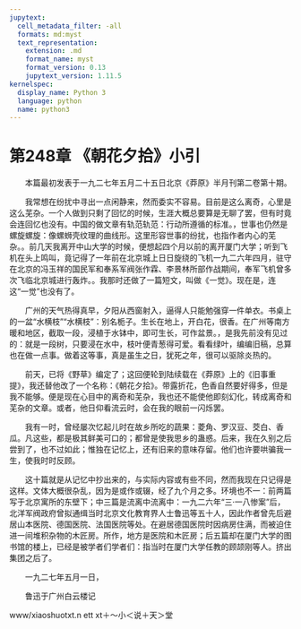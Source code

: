 ```yaml
---
jupytext:
  cell_metadata_filter: -all
  formats: md:myst
  text_representation:
    extension: .md
    format_name: myst
    format_version: 0.13
    jupytext_version: 1.11.5
kernelspec:
  display_name: Python 3
  language: python
  name: python3
---
```

# 第248章  《朝花夕拾》小引 

　　本篇最初发表于一九二七年五月二十五日北京《莽原》半月刊第二卷第十期。 

　　我常想在纷扰中寻出一点闲静来，然而委实不容易。目前是这么离奇，心里是这么芜杂。一个人做到只剩了回忆的时候，生涯大概总要算是无聊了罢，但有时竟会连回忆也没有。中国的做文章有轨范轨范：行动所遵循的标准。，世事也仍然是螺旋螺旋：像螺蛳壳纹理的曲线形。这里形容世事的纷扰，也指作者内心的芜杂。。前几天我离开中山大学的时候，便想起四个月以前的离开厦门大学；听到飞机在头上鸣叫，竟记得了一年前在北京城上日日旋绕的飞机一九二六年四月，驻守在北京的冯玉祥的国民军和奉系军阀张作霖、李景林所部作战期间，奉军飞机曾多次飞临北京城进行轰炸。。我那时还做了一篇短文，叫做《一觉》。现在是，连这“一觉”也没有了。 

　　广州的天气热得真早，夕阳从西窗射入，逼得人只能勉强穿一件单衣。书桌上的一盆“水横枝”“水横枝”：别名栀子。生长在地上，开白花，很香。在广州等南方暖和地区，截取一段，浸植于水钵中，即可生长，可作盆景。，是我先前没有见过的：就是一段树，只要浸在水中，枝叶便青葱得可爱。看看绿叶，编编旧稿，总算也在做一点事。做着这等事，真是虽生之日，犹死之年，很可以驱除炎热的。 

　　前天，已将《野草》编定了；这回便轮到陆续载在《莽原》上的《旧事重提》，我还替他改了一个名称：《朝花夕拾》。带露折花，色香自然要好得多，但是我不能够。便是现在心目中的离奇和芜杂，我也还不能使他即刻幻化，转成离奇和芜杂的文章。或者，他日仰看流云时，会在我的眼前一闪烁罢。 

　　我有一时，曾经屡次忆起儿时在故乡所吃的蔬果：菱角、罗汉豆、茭白、香瓜。凡这些，都是极其鲜美可口的；都曾是使我思乡的蛊惑。后来，我在久别之后尝到了，也不过如此；惟独在记忆上，还有旧来的意味存留。他们也许要哄骗我一生，使我时时反顾。 

　　这十篇就是从记忆中抄出来的，与实际内容或有些不同，然而我现在只记得是这样。文体大概很杂乱，因为是或作或辍，经了九个月之多。环境也不一：前两篇写于北京寓所的东壁下；中三篇是流离中流离中：一九二六年“三·一八惨案”后，北洋军阀政府曾拟通缉当时北京文化教育界人士鲁迅等五十人，因此作者曾先后避居山本医院、德国医院、法国医院等处。在避居德国医院时因病房住满，而被迫住进一间堆积杂物的木匠房。所作，地方是医院和木匠房；后五篇却在厦门大学的图书馆的楼上，已经是被学者们学者们：指当时在厦门大学任教的顾颉刚等人。挤出集团之后了。 

　　一九二七年五月一日， 

　　鲁迅于广州白云楼记 

www/xiaoshuotxt.n ett xt＋～小＜说＋天＞堂 

